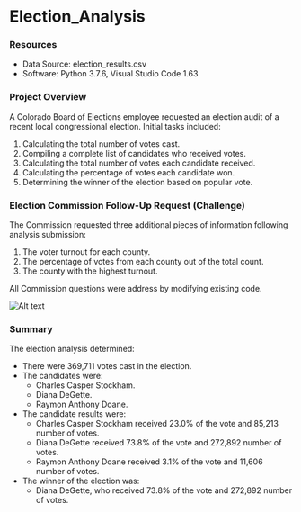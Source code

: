 # Election_Analysis

### Resources
  - Data Source: election_results.csv
  - Software: Python 3.7.6, Visual Studio Code 1.63

### Project Overview
A Colorado Board of Elections employee requested an election audit of a recent local congressional election. Initial tasks included:
1. Calculating the total number of votes cast.
2. Compiling a complete list of candidates who received votes.
3. Calculating the total number of votes each candidate received.
4. Calculating the percentage of votes each candidate won.
5. Determining the winner of the election based on popular vote.
 
### Election Commission Follow-Up Request (Challenge)
 The Commission requested three additional pieces of information following analysis submission:
 
 1. The voter turnout for each county.
 2. The percentage of votes from each county out of the total count.
 3. The county with the highest turnout.
 
 All Commission questions were address by modifying existing code.
 
![Alt text](https://user-images.githubusercontent.com/30667001/148059079-fd8a686e-912e-419b-b2ff-55189dac7c38.png)

### Summary
The election analysis determined:
- There were 369,711 votes cast in the election.
- The candidates were:
  - Charles Casper Stockham.
  - Diana DeGette.
  - Raymon Anthony Doane.
- The candidate results were:
  - Charles Casper Stockham received 23.0% of the vote and 85,213 number of votes.
  - Diana DeGette received 73.8% of the vote and 272,892 number of votes.
  - Raymon Anthony Doane received 3.1% of the vote and 11,606 number of votes.
- The winner of the election was:
  - Diana DeGette, who received 73.8% of the vote and 272,892 number of votes.
